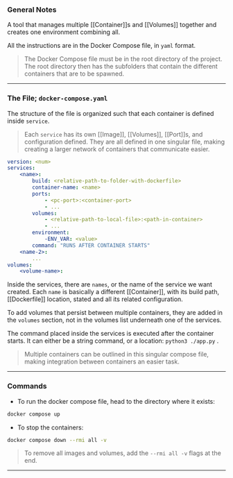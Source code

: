 ### General Notes

A tool that manages multiple [[Container]]s and [[Volumes]] together and creates one environment combining all.

All the instructions are in the Docker Compose file, in `yaml` format.
> The Docker Compose file must be in the root directory of the project.
> The root directory then has the subfolders that contain the different containers that are to be spawned.

---

### The File; `docker-compose.yaml`

The structure of the file is organized such that each container is defined inside `service`.

> Each `service` has its own [[Image]], [[Volumes]], [[Port]]s, and configuration defined.
> They are all defined in one singular file, making creating a larger network of containers that communicate easier.

```yaml
version: <num>
services:
	<name>:
		build: <relative-path-to-folder-with-dockerfile>
		container-name: <name>
		ports:
			- <pc-port>:<container-port>
			- ...
		volumes:
			- <relative-path-to-local-file>:<path-in-container>
			- ...
		environment:
			-ENV_VAR: <value>
		command: "RUNS AFTER CONTAINER STARTS"
	<name-2>:
		...
volumes:
	<volume-name>:
```

Inside the services, there are `names`, or the name of the service we want created. Each `name` is basically a different [[Container]], with its build path, [[Dockerfile]] location, stated and all its related configuration.

To add volumes that persist between multiple containers, they are added in the `volumes` section, not in the volumes list underneath one of the services.

The command placed inside the services is executed after the container starts. It can either be a string command, or a location: `python3 ./app.py` .

> Multiple containers can be outlined in this singular compose file, making integration between containers an easier task.

---

### Commands

* To run the docker compose file, head to the directory where it exists:
```bash
docker compose up
```

* To stop the containers:
```bash
docker compose down --rmi all -v
```
> To remove all images and volumes, add the `--rmi all -v` flags at the end.

---
